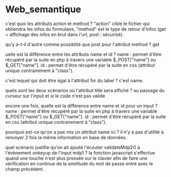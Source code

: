# Web_semantique

c'est quoi les attributs action et method ? 
"action" cible le fichier qui obtiendra les infos du formulaire, "method" est le type de retour d'infos (get = affichage des infos en brut dans l'url, post : sécurisé).

qu'y a-t-il d'autre comme possiblité que post pour l'attribut method ? 
get 

uelle est la différence entre les attributs name et id ? 
name : permet d'être récupéré par la suite en php à travers une variable $_POST["name"] ou $_GET["name"]. id : permet d'être récupéré par la suite en css (attribut unique contrairement à "class").

c'est lequel qui doit être égal à l'attribut for du label ? 
c'est name.

quels sont les deux scénarios où l'attribut title sera affiché ? 
au passage du curseur sur l'input et si le code n'est pas valide 

encore une fois, quelle est la différence entre name et id pour un input ? 
name : permet d'être récupéré par la suite en php à travers une variable $_POST["name"] ou $_GET["name"]. id : permet d'être récupéré par la suite en css (attribut unique contrairement à "class").
 
pourquoi est-ce qu'on a pas mis un attribut name ici ? 
il n'y a pas d'utilité à renvoyer 2 fois la même information en base de données.

quel scénario justifie qu'on ait ajouté l'écouter validateMdp2() à l'évènement onkeyup de l'input mdp1 ? 
la fonction javascript s'effectue quand une touche n'est plus pressée sur le clavier afin de faire une vérification en continue de la similitude du mot de passe entré avec le champ précédent.
